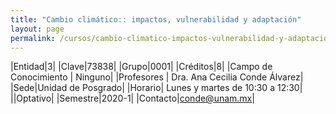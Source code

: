 ```yaml
---
title: "Cambio climático:: impactos, vulnerabilidad y adaptación"
layout: page
permalink: /cursos/cambio-climatico-impactos-vulnerabilidad-y-adaptacion/
---
```


|Entidad|3|
|Clave|73838|
|Grupo|0001|
|Créditos|8|
|Campo de Conocimiento | Ninguno|
|Profesores | Dra. Ana Cecilia Conde Álvarez|
|Sede|Unidad de Posgrado|
|Horario| Lunes y martes de 10:30 a 12:30|
||Optativo|
|Semestre|2020-1|
|Contacto|<conde@unam.mx>|
